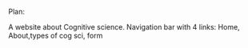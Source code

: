 Plan:

A website about Cognitive science.
Navigation bar with 4 links: Home, About,types of cog sci, form

